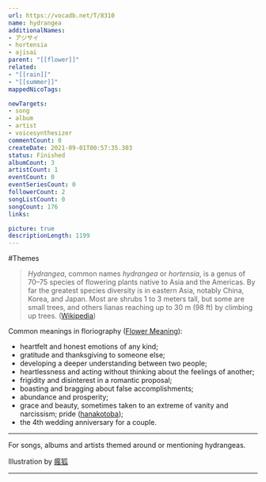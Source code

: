 ```yaml
---
url: https://vocadb.net/T/8310
name: hydrangea
additionalNames: 
- アジサイ
- hortensia
- ajisai
parent: "[[flower]]"
related:
- "[[rain]]"
- "[[summer]]"
mappedNicoTags:

newTargets:
- song
- album
- artist
- voicesynthesizer
commentCount: 0
createDate: 2021-09-01T00:57:35.303
status: Finished
albumCount: 3
artistCount: 1
eventCount: 0
eventSeriesCount: 0
followerCount: 2
songListCount: 0
songCount: 176
links: 

picture: true
descriptionLength: 1199
---
```


#Themes

> _Hydrangea_, common names _hydrangea_ or _hortensia_, is a genus of 70–75 species of flowering plants native to Asia and the Americas. By far the greatest species diversity is in eastern Asia, notably China, Korea, and Japan. Most are shrubs 1 to 3 meters tall, but some are small trees, and others lianas reaching up to 30 m (98 ft) by climbing up trees. ([Wikipedia](https://en.wikipedia.org/wiki/Hydrangea))

Common meanings in floriography ([Flower Meaning](https://www.flowermeaning.com/hydrangea-flower-meaning/)):
* heartfelt and honest emotions of any kind;
* gratitude and thanksgiving to someone else;
* developing a deeper understanding between two people;
* heartlessness and acting without thinking about the feelings of another;
* frigidity and disinterest in a romantic proposal;
* boasting and bragging about false accomplishments;
* abundance and prosperity;
* grace and beauty, sometimes taken to an extreme of vanity and narcissism; pride ([hanakotoba](https://en.wikipedia.org/wiki/Hanakotoba));
* the 4th wedding anniversary for a couple.


---
For songs, albums and artists themed around or mentioning hydrangeas.

Illustration by [瘋狐](https://www.pixiv.net/en/users/3576132)

---

